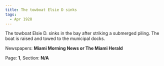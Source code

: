 ```yaml
---  
title: The towboat Elsie D sinks  
tags:  
  - Apr 1928  
---  
```

  
The towboat Elsie D. sinks in the bay after striking a submerged piling. The boat is raised and towed to the municipal docks.  
  
Newspapers: **Miami Morning News or The Miami Herald**  
  
Page: **1**, Section: **N/A** 
